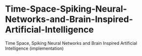 # Time-Space-Spiking-Neural-Networks-and-Brain-Inspired-Artificial-Intelligence
Time Space, Spiking Neural Networks and Brain Inspired Artificial Intelligence (implementation)
